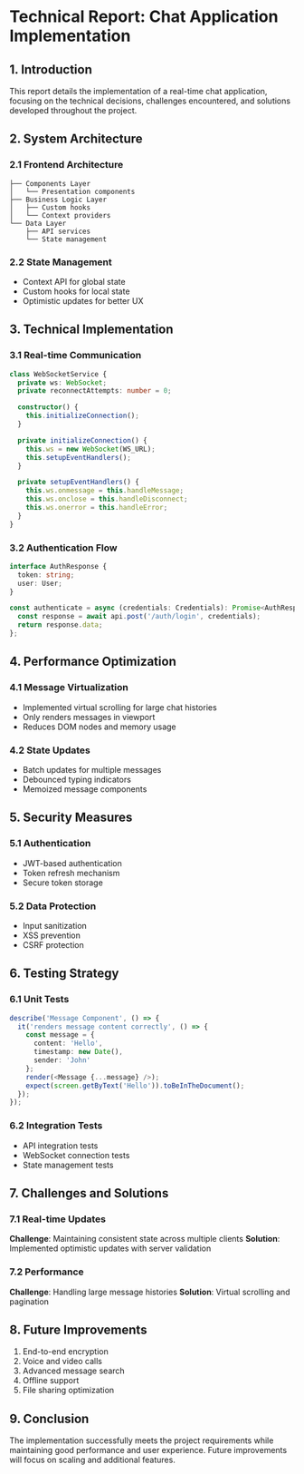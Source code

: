 # Technical Report: Chat Application Implementation

## 1. Introduction

This report details the implementation of a real-time chat application, focusing on the technical decisions, challenges encountered, and solutions developed throughout the project.

## 2. System Architecture

### 2.1 Frontend Architecture
```
├── Components Layer
│   └── Presentation components
├── Business Logic Layer
│   ├── Custom hooks
│   └── Context providers
└── Data Layer
    ├── API services
    └── State management
```

### 2.2 State Management
- Context API for global state
- Custom hooks for local state
- Optimistic updates for better UX

## 3. Technical Implementation

### 3.1 Real-time Communication
```typescript
class WebSocketService {
  private ws: WebSocket;
  private reconnectAttempts: number = 0;

  constructor() {
    this.initializeConnection();
  }

  private initializeConnection() {
    this.ws = new WebSocket(WS_URL);
    this.setupEventHandlers();
  }

  private setupEventHandlers() {
    this.ws.onmessage = this.handleMessage;
    this.ws.onclose = this.handleDisconnect;
    this.ws.onerror = this.handleError;
  }
}
```

### 3.2 Authentication Flow
```typescript
interface AuthResponse {
  token: string;
  user: User;
}

const authenticate = async (credentials: Credentials): Promise<AuthResponse> => {
  const response = await api.post('/auth/login', credentials);
  return response.data;
};
```

## 4. Performance Optimization

### 4.1 Message Virtualization
- Implemented virtual scrolling for large chat histories
- Only renders messages in viewport
- Reduces DOM nodes and memory usage

### 4.2 State Updates
- Batch updates for multiple messages
- Debounced typing indicators
- Memoized message components

## 5. Security Measures

### 5.1 Authentication
- JWT-based authentication
- Token refresh mechanism
- Secure token storage

### 5.2 Data Protection
- Input sanitization
- XSS prevention
- CSRF protection

## 6. Testing Strategy

### 6.1 Unit Tests
```typescript
describe('Message Component', () => {
  it('renders message content correctly', () => {
    const message = {
      content: 'Hello',
      timestamp: new Date(),
      sender: 'John'
    };
    render(<Message {...message} />);
    expect(screen.getByText('Hello')).toBeInTheDocument();
  });
});
```

### 6.2 Integration Tests
- API integration tests
- WebSocket connection tests
- State management tests

## 7. Challenges and Solutions

### 7.1 Real-time Updates
**Challenge**: Maintaining consistent state across multiple clients
**Solution**: Implemented optimistic updates with server validation

### 7.2 Performance
**Challenge**: Handling large message histories
**Solution**: Virtual scrolling and pagination

## 8. Future Improvements

1. End-to-end encryption
2. Voice and video calls
3. Advanced message search
4. Offline support
5. File sharing optimization

## 9. Conclusion

The implementation successfully meets the project requirements while maintaining good performance and user experience. Future improvements will focus on scaling and additional features.